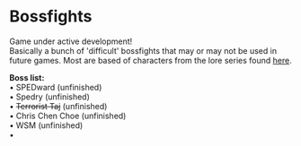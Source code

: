 # Bossfights
Game under active development!<br>
Basically a bunch of 'difficult' bossfights that may or may not be used in future games. Most are based of characters from the lore series found [here](https://cringe.toomwn.xyz/notes/Englishing/).<br>

**Boss list:** <br>
 • SPEDward (unfinished) <br>
 • Spedry (unfinished) <br>
 • ~~Terrorist Taj~~ (unfinished) <br>
 • Chris Chen Choe (unfinished) <br>
 • WSM (unfinished) <br>
 • 

